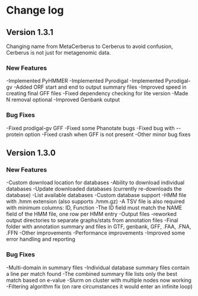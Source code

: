 # Change log

## Version 1.3.1

Changing name from MetaCerberus to Cerberus to avoid confusion, Cerberus is not just for metagenomic data.

### New Features

-Implemented PyHMMER
-Implemented Pyrodigal
-Implemented Pyrodigal-gv
-Added ORF start and end to output summary files
-Improved speed in creating final GFF files
-Fixed dependency checking for lite version
-Made N removal optional
-Improved Genbank output

### Bug Fixes

-Fixed prodigal-gv GFF
-Fixed some Phanotate bugs
-Fixed bug with --protein option
-Fixed crash when GFF is not present
-Other minor bug fixes

## Version 1.3.0

### New Features

-Custom download location for databases
-Ability to download individual databases
-Update downloaded databases (currently re-downloads the database)
-List available databases
-Custom database support
  -HMM file with .hmm extension (also supports .hmm.gz)
  -A TSV file is also required with minimum columns: ID, Function
  -The ID field must match the NAME field of the HMM file, one row per HMM entry
-Output files
  -reworked output directories to separate graphs/stats from annotation files
  -Final folder with annotation summary and files in GTF, genbank, GFF, .FAA, .FNA, .FFN
-Other improvements
  -Performance improvements
  -Improved some error handling and reporting

### Bug Fixes

-Multi-domain in summary files
  -Individual database summary files contain a line per match found
  -The combined summary file lists only the best match based on e-value
-Slurm on cluster with multiple nodes now working
-Filtering algorithm fix (on rare circumstances it would enter an infinite loop)
